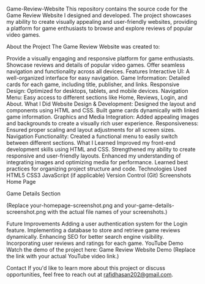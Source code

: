 Game-Review-Website
This repository contains the source code for the Game Review Website I designed and developed. The project showcases my ability to create visually appealing and user-friendly websites, providing a platform for game enthusiasts to browse and explore reviews of popular video games.

About the Project
The Game Review Website was created to:

Provide a visually engaging and responsive platform for game enthusiasts.
Showcase reviews and details of popular video games.
Offer seamless navigation and functionality across all devices.
Features
Interactive UI: A well-organized interface for easy navigation.
Game Information: Detailed cards for each game, including title, publisher, and links.
Responsive Design: Optimized for desktops, tablets, and mobile devices.
Navigation Menu: Easy access to different sections like Home, Reviews, Login, and About.
What I Did
Website Design & Development:
Designed the layout and components using HTML and CSS.
Built game cards dynamically with linked game information.
Graphics and Media Integration:
Added appealing images and backgrounds to create a visually rich user experience.
Responsiveness:
Ensured proper scaling and layout adjustments for all screen sizes.
Navigation Functionality:
Created a functional menu to easily switch between different sections.
What I Learned
Improved my front-end development skills using HTML and CSS.
Strengthened my ability to create responsive and user-friendly layouts.
Enhanced my understanding of integrating images and optimizing media for performance.
Learned best practices for organizing project structure and code.
Technologies Used
HTML5
CSS3
JavaScript (if applicable)
Version Control (Git)
Screenshots
Home Page

Game Details Section

(Replace your-homepage-screenshot.png and your-game-details-screenshot.png with the actual file names of your screenshots.)

Future Improvements
Adding a user authentication system for the Login feature.
Implementing a database to store and retrieve game reviews dynamically.
Enhancing SEO for better search engine visibility.
Incorporating user reviews and ratings for each game.
YouTube Demo
Watch the demo of the project here: Game Review Website Demo
(Replace the link with your actual YouTube video link.)

Contact
If you'd like to learn more about this project or discuss opportunities, feel free to reach out at rafidhasan202@gmail.com.
